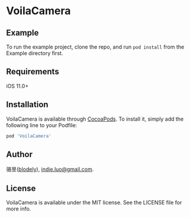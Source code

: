 # VoilaCamera

## Example

To run the example project, clone the repo, and run `pod install` from the Example directory first.

## Requirements

iOS 11.0+

## Installation

VoilaCamera is available through [CocoaPods](https://cocoapods.org). To install
it, simply add the following line to your Podfile:

```ruby
pod 'VoilaCamera'
```

## Author

骆昱([blodely](http://luoyu.space)), [indie.luo@gmail.com](mailto:indie.luo@gmail.com).

## License

VoilaCamera is available under the MIT license. See the LICENSE file for more info.
